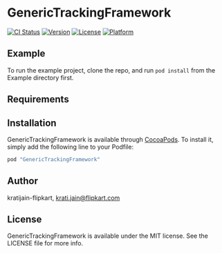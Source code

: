 # GenericTrackingFramework

[![CI Status](http://img.shields.io/travis/kratijain-flipkart/GenericTrackingFramework.svg?style=flat)](https://travis-ci.org/kratijain-flipkart/GenericTrackingFramework)
[![Version](https://img.shields.io/cocoapods/v/GenericTrackingFramework.svg?style=flat)](http://cocoapods.org/pods/GenericTrackingFramework)
[![License](https://img.shields.io/cocoapods/l/GenericTrackingFramework.svg?style=flat)](http://cocoapods.org/pods/GenericTrackingFramework)
[![Platform](https://img.shields.io/cocoapods/p/GenericTrackingFramework.svg?style=flat)](http://cocoapods.org/pods/GenericTrackingFramework)

## Example

To run the example project, clone the repo, and run `pod install` from the Example directory first.

## Requirements

## Installation

GenericTrackingFramework is available through [CocoaPods](http://cocoapods.org). To install
it, simply add the following line to your Podfile:

```ruby
pod "GenericTrackingFramework"
```

## Author

kratijain-flipkart, krati.jain@flipkart.com

## License

GenericTrackingFramework is available under the MIT license. See the LICENSE file for more info.
